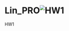 # Lin_PRO![HW1](https://github.com/user-attachments/assets/c6e87673-eb76-4cdf-a652-b3af6dcdbb3c)
HW1
